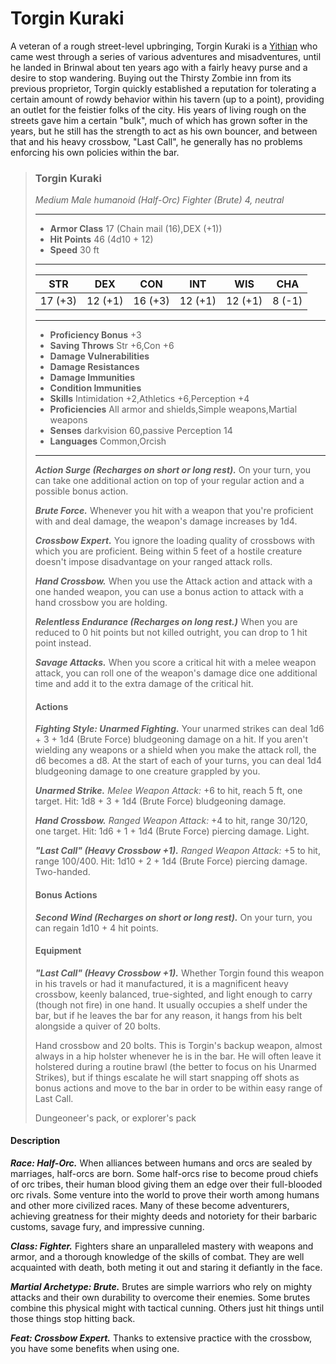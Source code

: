 # Torgin Kuraki
A veteran of a rough street-level upbringing, Torgin Kuraki is a [Yithian](../Nations/Yithi.md) who came west through a series of various adventures and misadventures, until he landed in Brinwal about ten years ago with a fairly heavy purse and a desire to stop wandering. Buying out the Thirsty Zombie inn from its previous proprietor, Torgin quickly established a reputation for tolerating a certain amount of rowdy behavior within his tavern (up to a point), providing an outlet for the feistier folks of the city. His years of living rough on the streets gave him a certain "bulk", much of which has grown softer in the years, but he still has the strength to act as his own bouncer, and between that and his heavy crossbow, "Last Call", he generally has no problems enforcing his own policies within the bar.

>### Torgin Kuraki
>*Medium Male humanoid (Half-Orc) Fighter (Brute) 4, neutral*
>___
>- **Armor Class** 17 (Chain mail (16),DEX (+1))
>- **Hit Points** 46 (4d10 + 12)
>- **Speed** 30 ft
>___
>|**STR**|**DEX**|**CON**|**INT**|**WIS**|**CHA**|
>|:-:|:-:|:-:|:-:|:-:|:-:|
>|17 (+3)|12 (+1)|16 (+3)|12 (+1)|12 (+1)|8 (-1)|
>___
>- **Proficiency Bonus** +3
>- **Saving Throws** Str +6,Con +6
>- **Damage Vulnerabilities** 
>- **Damage Resistances** 
>- **Damage Immunities** 
>- **Condition Immunities** 
>- **Skills** Intimidation +2,Athletics +6,Perception +4
>- **Proficiencies** All armor and shields,Simple weapons,Martial weapons
>- **Senses** darkvision 60,passive Perception 14
>- **Languages** Common,Orcish
>___
>***Action Surge (Recharges on short or long rest).*** On your turn, you can take one additional action on top of your regular action and a possible bonus action.
>
>***Brute Force.*** Whenever you hit with a weapon that you're proficient with and deal damage, the weapon's damage increases by 1d4.
>
>***Crossbow Expert.*** You ignore the loading quality of crossbows with which you are proficient. Being within 5 feet of a hostile creature doesn't impose disadvantage on your ranged attack rolls.
>
>***Hand Crossbow.*** When you use the Attack action and attack with a one handed weapon, you can use a bonus action to attack with a hand crossbow you are holding.
>
>***Relentless Endurance (Recharges on long rest.)*** When you are reduced to 0 hit points but not killed outright, you can drop to 1 hit point instead.
>
>***Savage Attacks.*** When you score a critical hit with a melee weapon attack, you can roll one of the weapon's damage dice one additional time and add it to the extra damage of the critical hit.
>
>#### Actions
>***Fighting Style: Unarmed Fighting.*** Your unarmed strikes can deal 1d6 + 3 + 1d4 (Brute Force) bludgeoning damage on a hit. If you aren't wielding any weapons or a shield when you make the attack roll, the d6 becomes a d8. At the start of each of your turns, you can deal 1d4 bludgeoning damage to one creature grappled by you.
>
>***Unarmed Strike.*** *Melee Weapon Attack:* +6 to hit, reach 5 ft, one target. Hit: 1d8 + 3  + 1d4 (Brute Force) bludgeoning damage.
>
>***Hand Crossbow.*** *Ranged Weapon Attack:* +4 to hit, range 30/120, one target. Hit: 1d6 + 1 + 1d4 (Brute Force) piercing damage. Light.
>
>***"Last Call" (Heavy Crossbow +1).*** *Ranged Weapon Attack:* +5 to hit, range 100/400. Hit: 1d10 + 2 + 1d4 (Brute Force) piercing damage. Two-handed.
>
>#### Bonus Actions
>***Second Wind (Recharges on short or long rest).*** On your turn, you can regain 1d10 + 4 hit points.
>
>#### Equipment
>***"Last Call" (Heavy Crossbow +1).*** Whether Torgin found this weapon in his travels or had it manufactured, it is a magnificent heavy crossbow, keenly balanced, true-sighted, and light enough to carry (though not fire) in one hand. It usually occupies a shelf under the bar, but if he leaves the bar for any reason, it hangs from his belt alongside a quiver of 20 bolts.
>
>Hand crossbow and 20 bolts. This is Torgin's backup weapon, almost always in a hip holster whenever he is in the bar. He will often leave it holstered during a routine brawl (the better to focus on his Unarmed Strikes), but if things escalate he will start snapping off shots as bonus actions and move to the bar in order to be within easy range of Last Call.
>
>Dungeoneer's pack, or explorer's pack
>

#### Description
***Race: Half-Orc.*** When alliances between humans and orcs are sealed by marriages, half-orcs are born. Some half-orcs rise to become proud chiefs of orc tribes, their human blood giving them an edge over their full-blooded orc rivals. Some venture into the world to prove their worth among humans and other more civilized races. Many of these become adventurers, achieving greatness for their mighty deeds and notoriety for their barbaric customs, savage fury, and impressive cunning.

***Class: Fighter.*** Fighters share an unparalleled mastery with weapons and armor, and a thorough knowledge of the skills of combat. They are well acquainted with death, both meting it out and staring it defiantly in the face.

***Martial Archetype: Brute.*** Brutes are simple warriors who rely on mighty attacks and their own durability to overcome their enemies. Some brutes combine this physical might with tactical cunning. Others just hit things until those things stop hitting back.

***Feat: Crossbow Expert.*** Thanks to extensive practice with the crossbow, you have some benefits when using one.

